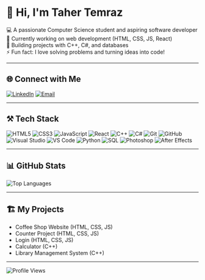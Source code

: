 # 👋 Hi, I'm Taher Temraz  

💻 A passionate Computer Science student and aspiring software developer  
🌱 Currently working on web development (HTML, CSS, JS, React)  
🔭 Building projects with C++, C#, and databases  
⚡ Fun fact: I love solving problems and turning ideas into code!  

---

## 🌐 Connect with Me
[![LinkedIn](https://img.shields.io/badge/LinkedIn-0A66C2?style=for-the-badge&logo=linkedin&logoColor=white)](https://www.linkedin.com/in/taher-temraz)
[![Email](https://img.shields.io/badge/Email-D14836?style=for-the-badge&logo=gmail&logoColor=white)](mailto:taher.temraz@gmail.com)  


---

## ⚒️ Tech Stack
![HTML5](https://img.shields.io/badge/HTML5-E34F26?style=for-the-badge&logo=html5&logoColor=white)
![CSS3](https://img.shields.io/badge/CSS3-1572B6?style=for-the-badge&logo=css3&logoColor=white)
![JavaScript](https://img.shields.io/badge/JavaScript-F7DF1E?style=for-the-badge&logo=javascript&logoColor=black)
![React](https://img.shields.io/badge/React-20232A?style=for-the-badge&logo=react&logoColor=61DAFB)
![C++](https://img.shields.io/badge/C++-00599C?style=for-the-badge&logo=c%2B%2B&logoColor=white)
![C#](https://img.shields.io/badge/C%23-239120?style=for-the-badge&logo=c-sharp&logoColor=white)
![Git](https://img.shields.io/badge/Git-F05032?style=for-the-badge&logo=git&logoColor=white)
![GitHub](https://img.shields.io/badge/GitHub-181717?style=for-the-badge&logo=github&logoColor=white)
![Visual Studio](https://img.shields.io/badge/Visual_Studio-5C2D91?style=for-the-badge&logo=visual%20studio&logoColor=white)
![VS Code](https://img.shields.io/badge/VS_Code-007ACC?style=for-the-badge&logo=visual-studio-code&logoColor=white)
![Python](https://img.shields.io/badge/Python-3776AB?style=for-the-badge&logo=python&logoColor=white)
![SQL](https://img.shields.io/badge/SQL-4479A1?style=for-the-badge&logo=mysql&logoColor=white)
![Photoshop](https://img.shields.io/badge/Photoshop-31A8FF?style=for-the-badge&logo=adobe-photoshop&logoColor=white)
![After Effects](https://img.shields.io/badge/After_Effects-9999FF?style=for-the-badge&logo=adobe-after-effects&logoColor=white)

---

## 📊 GitHub Stats
![Top Languages](https://github-readme-stats.vercel.app/api/top-langs/?username=tahertemraz&layout=compact&theme=radical)

---

## 🏗️ My Projects

- Coffee Shop Website (HTML, CSS, JS)
- Counter Project (HTML, CSS, JS)
- Login (HTML, CSS, JS)
- Calculator (C++)
- Library Management System (C++)

---

![Profile Views](https://komarev.com/ghpvc/?username=tahertemraz&color=blue)
